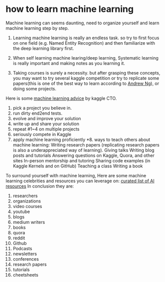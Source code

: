 # how to learn machine learning

Machine learning can seems daunting, need to organize yourself and learn machine learning step by step.
1. Learning machine learning is really an endless task. so try to first focus on one field (e.g. Named Entity Recognition) and then familiarize with the deep learning library first.

1. When self learning machine learing/deep learning, Systematic learning is really important and making notes as you learning it.
    
1. Taking courses is surely a necessity. but after grasping these concepts, you may want to try several kaggle competition or try to replicate some papers(this is one of the best way to learn according to [Andrew Ng](https://www.quora.com/How-can-beginners-in-machine-learning-who-have-finished-their-MOOCs-in-machine-learning-and-deep-learning-take-it-to-the-next-level-and-get-to-the-point-of-being-able-to-read-research-papers-productively-contribute-in-an-industry)), or doing some projects.

Here is some [machine learning advice](http://blog.kaggle.com/2017/04/17/the-best-sources-to-study-machine-learning-and-ai-with-ben-hamner-kaggle-cto/) by kaggle CTO.

1. pick a project you believe in.
2. run dirty end2end tests.
3. evolve and improve your solution
4. write up and share your solution
5. repeat #1~4 on multiple projects
6. seriously compete in Kaggle
7. apply machine learning proficiently
*8. ways to teach others about machine learning:
    Writing research papers (replicating research papers is also a underappreciated way of learning).
    Giving talks
    Writing blog posts and tutorials
    Answering questions on Kaggle, Quora, and other sites
    In-person mentorship and tutoring
    Sharing code examples (in Kaggle Kernels and on GitHub)
    Teaching a class
    Writing a book


To surround yourself with machine learning, Here are some machine learning celebrities and resources you can leverage on:
[curated list of AI resources](https://medium.com/machine-learning-in-practice/my-curated-list-of-ai-and-machine-learning-resources-from-around-the-web-9a97823b8524)
In conclusion they are:
1.  researchers
2.  organizations
3.  video courses
4.  youtube
5.  blogs
6.  medium writers
7.  books
8.  quora
9.  reddit
10. Github
11. Podcasts
12. newsletters
13. conferences
14. research papers
15. tutorials
16. cheetsheets